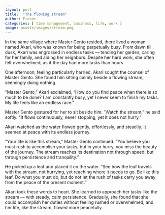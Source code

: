 ```yaml
---
layout: post
title:  "The flowing stream"
author: Fraser
categories: [ time management, business, life, work ]
image: assets/images/stream.png
---
```

In the same village where Master Gento resided, there lived a woman named Akari, who was known for being perpetually busy. From dawn till dusk, Akari was engrossed in endless tasks — tending her garden, caring for her family, and aiding her neighbors. Despite her hard work, she often felt overwhelmed, as if the day had more tasks than hours.

One afternoon, feeling particularly harried, Akari sought the counsel of Master Gento. She found him sitting calmly beside a flowing stream, seemingly doing nothing.

“Master Gento,” Akari exclaimed, “How do you find peace when there is so much to be done? I am constantly busy, yet I never seem to finish my tasks. My life feels like an endless race.”

Master Gento gestured for her to sit beside him. “Watch the stream,” he said softly. “It flows continuously, never stopping, yet it does not hurry.”

Akari watched as the water flowed gently, effortlessly, and steadily. It seemed at peace with its endless journey.

“Your life is like this stream,” Master Gento continued. “You believe you must rush to accomplish your tasks, but in your hurry, you miss the beauty of the journey. The stream reaches its destination not through speed, but through persistence and tranquility.”

He picked up a leaf and placed it on the water. “See how the leaf travels with the stream, not hurrying, yet reaching where it needs to go. Be like this leaf. Do what you must do, but do not let the rush of tasks carry you away from the peace of the present moment.”

Akari took these words to heart. She learned to approach her tasks like the stream — with steady, calm persistence. Gradually, she found that she could accomplish her duties without feeling rushed or overwhelmed, and her life, like the stream, flowed more peacefully.